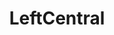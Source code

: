 ---
title: LeftCentral
crosslinks:
- politics
- JoeRogan
- PussyPass
- Blackfellas
- left
- EnoughTrumpSpam
- GNV
---